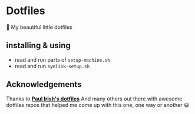 # Dotfiles

🎁 My beautiful little dotfiles

## installing & using
- read and run parts of ```setup-machine.sh```
- read and run ```symlink-setup.sh```

## Acknowledgements
Thanks to **[Paul Irish's dotfiles](https://github.com/paulirish/dotfiles)**
And many others out there with awesome dotfiles repos that 
helped me come up with this one, one way or another 😃
